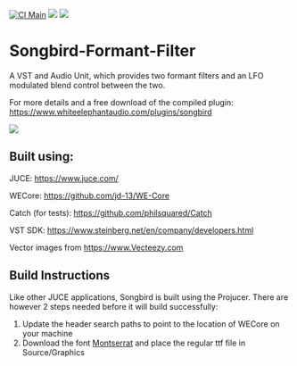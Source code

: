 [![CI Main](https://github.com/jd-13/Songbird-Formant-Filter/workflows/CI%20Main/badge.svg)](https://github.com/jd-13/Songbird-Formant-Filter/actions?query=workflow%3A%22CI+Main%22)
![](https://img.shields.io/badge/C%2B%2B-17-informational)
![](https://img.shields.io/badge/license-GPLv3-informational)

# Songbird-Formant-Filter
A VST and Audio Unit, which provides two formant filters and an LFO modulated blend control between the two.

For more details and a free download of the compiled plugin: https://www.whiteelephantaudio.com/plugins/songbird  

![](https://whiteelephantaudio.com/images/thumbs/originals/songbirdFull.png)  

## Built using:
JUCE: https://www.juce.com/

WECore: https://github.com/jd-13/WE-Core

Catch (for tests): https://github.com/philsquared/Catch

VST SDK: https://www.steinberg.net/en/company/developers.html

Vector images from https://www.Vecteezy.com

## Build Instructions

Like other JUCE applications, Songbird is built using the Projucer. There are however 2 steps needed
before it will build successfully:

1. Update the header search paths to point to the location of WECore on your machine
2. Download the font [Montserrat](https://fonts.google.com/specimen/Montserrat) and place the
regular ttf file in Source/Graphics
